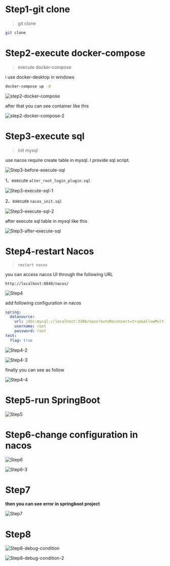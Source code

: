 # Step1-git clone 

> git clone 

```bash
git clone 
```





# Step2-execute docker-compose

> execute docker-compose

i use docker-desktop in windows 

```bash
docker-compose up -d
```

![step2-docker-compose](./assets/step2-docker-compose.png)

after that you can see container like this

![step2-docker-compose-2](./assets/step2-docker-compose-2.png)



# Step3-execute sql

> init mysql

use nacos require create table in mysql. I provide sql script.

![Step3-before-execute-sql](./assets/Step3-before-execute-sql.png)

1、execute `alter_root_login_plugin.sql`

![Step3-execute-sql-1](./assets/Step3-execute-sql-1.png)

2、execute `nacos_init.sql`

![Step3-execute-sql-2](./assets/Step3-execute-sql-2.png)

after execute sql table in mysql like this

![Step3-after-execute-sql](./assets/Step3-after-execute-sql.png)

# Step4-restart Nacos

> `restart nacos`

you can access nacos UI through the following URL 

```http
http://localhost:8848/nacos/
```

![Step4](./assets/Step4.png)

add following configuration in nacos

```yaml
spring:
  datasource:
    url: jdbc:mysql://localhost:3306/naos?autoReconnect=true&allowMultiQueries=true&sslMode=DISABLED&useUnicode=true&characterEncoding=UTF8&useLocalSessionState=true&connectionTimeZone=UTC
    username: root
    password: root
test:
  flag: true
```

![Step4-2](./assets/Step4-2.png)

![Step4-3](./assets/Step4-3.png)

finally you can see as follow

![Step4-4](./assets/Step4-4.png)

# Step5-run SpringBoot 

![Step5](./assets/Step5.png)

# Step6-change configuration in nacos

![Step6](./assets/Step6.png)

![Step6-3](./assets/Step6-3.png)

# Step7

**then you can see error in springboot project**

![Step7](./assets/Step7.png)

# Step8
![Step8-debug-condition](./assets/Step8-debug-condition.png)

![Step8-debug-condition-2](./assets/Step8-debug-condition-2.png)